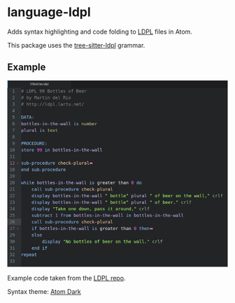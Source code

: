 # language-ldpl

Adds syntax highlighting and code folding to [LDPL](https://www.ldpl-lang.org/) files in Atom.

This package uses the [tree-sitter-ldpl](https://www.npmjs.com/package/tree-sitter-ldpl) grammar.

## Example

![Screenshot](screenshot.png)

Example code taken from the [LDPL repo](https://github.com/Lartu/ldpl/tree/master/examples).

Syntax theme: [Atom Dark](https://atom.io/themes/atom-dark-syntax)
